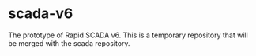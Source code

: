 # scada-v6
The prototype of Rapid SCADA v6. This is a temporary repository that will be merged with the scada repository.
